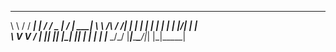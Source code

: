 __        _______ _     ____ ___  __  __ _____ 
\ \      / / ____| |   / ___/ _ \|  \/  | ____|
 \ \ /\ / /|  _| | |  | |  | | | | |\/| |  _|  
  \ V  V / | |___| |__| |__| |_| | |  | | |___ 
   \_/\_/  |_____|_____\____\___/|_|  |_|_____|
